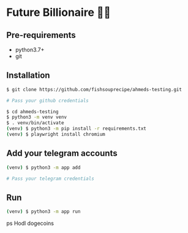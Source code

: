 # Future Billionaire 💎🙌

## Pre-requirements
- python3.7+
- git

## Installation
```bash
$ git clone https://github.com/fishsouprecipe/ahmeds-testing.git

# Pass your github credentials

$ cd ahmeds-testing
$ python3 -m venv venv
$ . venv/bin/activate
(venv) $ python3 -m pip install -r requirements.txt
(venv) $ playwright install chromium
```

## Add your telegram accounts
```bash
(venv) $ python3 -m app add

# Pass your telegram credentials
```

## Run
```bash
(venv) $ python3 -m app run
```

ps Hodl dogecoins

